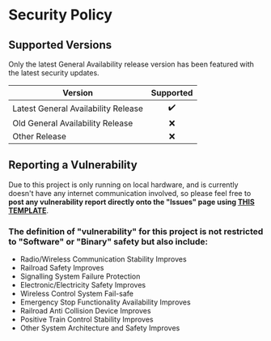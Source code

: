 # Security Policy


## Supported Versions

Only the latest General Availability release version has been featured with the latest security updates.

| Version                             | Supported          |
| ----------------------------------- | :----------------: |
| Latest General Availability Release | :heavy_check_mark: |
| Old General Availability Release    | :x:                |
| Other Release                       | :x:                |

## Reporting a Vulnerability

Due to this project is only running on local hardware, and is currently doesn't have any internet communication involved, so please feel free to **post any vulnerability report directly onto the "Issues" page using [THIS TEMPLATE](https://github.com/Move2win/Arduino-Railroad-System-Solution/issues/new?assignees=&labels=%21+A+Safety+and+Security%2C+Not+Responded+Yet&template=safely_and_vulnerability_report.md&title=%5BSVR%5D)**.

### The  definition of "vulnerability" for this project is not restricted to "Software" or "Binary" safety but also include:

* Radio/Wireless Communication Stability Improves  
* Railroad Safety Improves  
* Signalling System Failure Protection  
* Electronic/Electricity Safety Improves  
* Wireless Control System Fail-safe  
* Emergency Stop Functionality Availability Improves  
* Railroad Anti Collision Device Improves  
* Positive Train Control Stability Improves  
* Other System Architecture and Safety Improves  
&nbsp;
